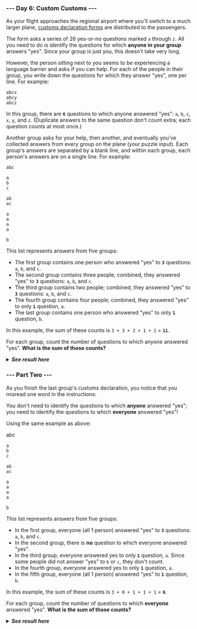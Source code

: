 ﻿### --- Day 6: Custom Customs ---

As your flight approaches the regional airport where you'll switch to a 
much larger plane, [customs declaration forms](https://en.wikipedia.org/wiki/Customs_declaration) are distributed to the
passengers.

The form asks a series of 26 yes-or-no questions marked `a` through `z`. All 
you need to do is identify the questions for which **anyone in your group**
answers "yes". Since your group is just you, this doesn't take very long.

However, the person sitting next to you seems to be experiencing a language
barrier and asks if you can help. For each of the people in their group,
you write down the questions for which they answer "yes", one per line. For
example:

	abcx
	abcy
	abcz

In this group, there are **`6`** questions to which anyone answered "yes": `a`, `b`,
`c`, `x`, `y`, and `z`. (Duplicate answers to the same question don't count extra; 
each question counts at most once.)

Another group asks for your help, then another, and eventually you've 
collected answers from every group on the plane (your puzzle input). Each
group's answers are separated by a blank line, and within each group, each
person's answers are on a single line. For example:

	abc

	a
	b
	c

	ab
	ac

	a
	a
	a
	a

	b

This list represents answers from five groups:

- The first group contains one person who answered "yes" to **`3`** questions: `a`, `b`, and `c`.
- The second group contains three people; combined, they answered "yes" to **`3`** questions: `a`, `b`, and `c`.
- The third group contains two people; combined, they answered "yes" to **`3`** questions: `a`, `b`, and `c`.
- The fourth group contains four people; combined, they answered "yes" to only **`1`** question, `a`.
- The last group contains one person who answered "yes" to only **`1`** question, `b`.

In this example, the sum of these counts is `3 + 3 + 3 + 1 + 1` = **`11`**.

For each group, count the number of questions to which anyone answered 
"yes". **What is the sum of those counts?**

<details>
  <summary><strong><em>See result here</em></strong></summary>
	Your puzzle answer was <strong><em>`6742`</em></strong>.
</details>

### --- Part Two ---

As you finish the last group's customs declaration, you notice that you 
misread one word in the instructions:

You don't need to identify the questions to which **anyone** answered "yes"; 
you need to identify the questions to which **everyone** answered "yes"!

Using the same example as above:

abc

	a
	b
	c

	ab
	ac

	a
	a
	a
	a

	b

This list represents answers from five groups:

- In the first group, everyone (all 1 person) answered "yes" to **`3`** questions: `a`, `b`, and `c`.
- In the second group, there is **no** question to which everyone answered "yes".
- In the third group, everyone answered yes to only **`1`** question, `a`. Since some people did not answer "yes" to `b` or `c`, they don't count.
- In the fourth group, everyone answered yes to only **`1`** question, `a`.
- In the fifth group, everyone (all 1 person) answered "yes" to **`1`** question, `b`.

In this example, the sum of these counts is `3 + 0 + 1 + 1 + 1` = **`6`**.

For each group, count the number of questions to which **everyone** answered
"yes". **What is the sum of those counts?**

<details>
  <summary><strong><em>See result here</em></strong></summary>
	Your puzzle answer was <strong><em>`3447`</em></strong>.
</details>
